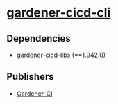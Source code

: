 # [gardener-cicd-cli](https://pypi.org/project/gardener-cicd-cli)

## Dependencies
- [gardener-cicd-libs (==1.942.0)](packages/g/gardener-cicd-libs.md)



## Publishers
- [Gardener-CI](https://pypi.org/user/Gardener-CI)

